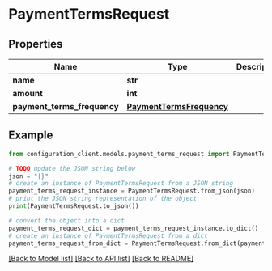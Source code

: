 # PaymentTermsRequest


## Properties

Name | Type | Description | Notes
------------ | ------------- | ------------- | -------------
**name** | **str** |  | [optional] 
**amount** | **int** |  | [optional] 
**payment_terms_frequency** | [**PaymentTermsFrequency**](PaymentTermsFrequency.md) |  | [optional] 

## Example

```python
from configuration_client.models.payment_terms_request import PaymentTermsRequest

# TODO update the JSON string below
json = "{}"
# create an instance of PaymentTermsRequest from a JSON string
payment_terms_request_instance = PaymentTermsRequest.from_json(json)
# print the JSON string representation of the object
print(PaymentTermsRequest.to_json())

# convert the object into a dict
payment_terms_request_dict = payment_terms_request_instance.to_dict()
# create an instance of PaymentTermsRequest from a dict
payment_terms_request_from_dict = PaymentTermsRequest.from_dict(payment_terms_request_dict)
```
[[Back to Model list]](../README.md#documentation-for-models) [[Back to API list]](../README.md#documentation-for-api-endpoints) [[Back to README]](../README.md)


